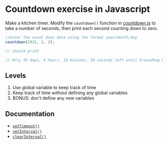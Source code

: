 # Countdown exercise in Javascript

Make a kitchen timer.  Modify the `countdown()` function in [countdown.js](countdown.js) to take a number of seconds, then print each second counting down to zero.

```javascript
//enter the count down date using the format year/month/day
countdown(2015, 2, 2);

// should print

// Only 35 days, 4 hours, 15 minutes, 20 seconds left until Groundhog Day!
```

## Levels

1. Use global variable to keep track of time
1. Keep track of time *without* defining any global variables
1. BONUS: don't define any new variables

## Documentation

* [`setTimeout()`]( https://developer.mozilla.org/en-US/docs/DOM/window.setTimeout)
* [`setInterval()`](https://developer.mozilla.org/en-US/docs/DOM/window.setInterval)
* [`clearInterval()`](https://developer.mozilla.org/en-US/docs/Web/API/window.clearInterval)
